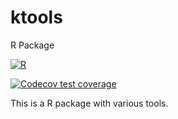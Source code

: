 # ktools
R Package

<!-- badges: start -->
  [![R](https://github.com/kangarooaifr/ktools/actions/workflows/r.yml/badge.svg)](https://github.com/kangarooaifr/ktools/actions/workflows/r.yml)
  <!-- badges: end -->
  
<!-- badges: start -->
  [![Codecov test coverage](https://codecov.io/gh/kangarooaifr/ktools/branch/master/graph/badge.svg)](https://app.codecov.io/gh/kangarooaifr/ktools?branch=master)
  <!-- badges: end -->

This is a R package with various tools.
